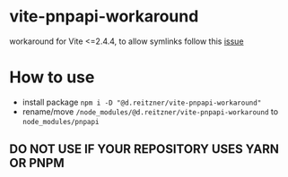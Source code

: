 # vite-pnpapi-workaround
workaround for Vite <=2.4.4, to allow symlinks
follow this [issue](https://github.com/vitejs/vite/issues/2405)

# How to use
- install package `npm i -D "@d.reitzner/vite-pnpapi-workaround"`
- rename/move `/node_modules/@d.reitzner/vite-pnpapi-workaround` to `node_modules/pnpapi`

## DO NOT USE IF YOUR REPOSITORY USES YARN OR PNPM
